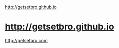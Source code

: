 http://getsetbro.github.io

<a href="http://getsetbro.github.io">http://getsetbro.github.io</a>
=
<a href="http://getsetbro.com">http://getsetbro.com</a>
